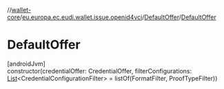 //[wallet-core](../../../index.md)/[eu.europa.ec.eudi.wallet.issue.openid4vci](../index.md)/[DefaultOffer](index.md)/[DefaultOffer](-default-offer.md)

# DefaultOffer

[androidJvm]\
constructor(credentialOffer: CredentialOffer, filterConfigurations: [List](https://kotlinlang.org/api/latest/jvm/stdlib/kotlin.collections/-list/index.html)&lt;CredentialConfigurationFilter&gt; = listOf(FormatFilter, ProofTypeFilter))
